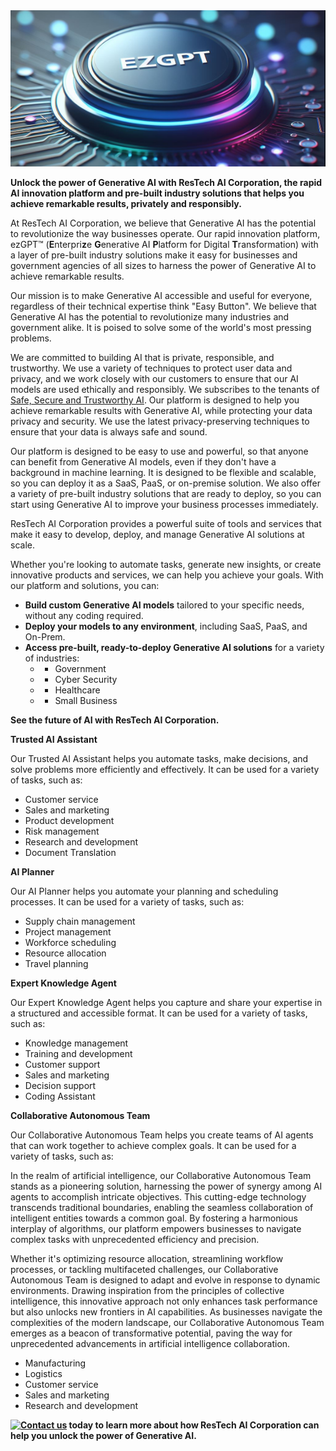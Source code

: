 <img src="assets/images/ezGPT-gh.png" alt="ezGPT™ Logo" title="ResTech AI ezGPT™ Platform" width="100%" height="250em">
   
**Unlock the power of Generative AI with ResTech AI Corporation, the rapid AI innovation platform and pre-built industry solutions that helps you achieve remarkable results, privately and responsibly.**

At ResTech AI Corporation, we believe that Generative AI has the potential to revolutionize the way businesses operate. Our rapid innovation platform, ezGPT™ (**E**nterpri**z**e **G**enerative AI **P**latform for Digital **T**ransformation) with a layer of pre-built industry solutions make it easy for businesses and government agencies of all sizes to harness the power of Generative AI to achieve remarkable results.

Our mission is to make Generative AI accessible and useful for everyone, regardless of their technical expertise think "Easy Button". We believe that Generative AI has the potential to revolutionize many industries and government alike. It is poised to solve some of the world's most pressing problems.

We are committed to building AI that is private, responsible, and trustworthy. We use a variety of techniques to protect user data and privacy, and we work closely with our customers to ensure that our AI models are used ethically and responsibly. We subscribes to the tenants of [Safe, Secure and Trustworthy AI](https://www.whitehouse.gov/wp-content/uploads/2023/07/Ensuring-Safe-Secure-and-Trustworthy-AI.pdf). Our platform is designed to help you achieve remarkable results with Generative AI, while protecting your data privacy and security. We use the latest privacy-preserving techniques to ensure that your data is always safe and sound.

Our platform is designed to be easy to use and powerful, so that anyone can benefit from Generative AI models, even if they don't have a background in machine learning. It is designed to be flexible and scalable, so you can deploy it as a SaaS, PaaS, or on-premise solution. We also offer a variety of pre-built industry solutions that are ready to deploy, so you can start using Generative AI to improve your business processes immediately.

ResTech AI Corporation provides a powerful suite of tools and services that make it easy to develop, deploy, and manage Generative AI solutions at scale. 

Whether you're looking to automate tasks, generate new insights, or create innovative products and services, we can help you achieve your goals. With our platform and solutions, you can:

* **Build custom Generative AI models** tailored to your specific needs, without any coding required.
* **Deploy your models to any environment**, including SaaS, PaaS, and On-Prem.
* **Access pre-built, ready-to-deploy Generative AI solutions** for a variety of industries:
    * * Government
    * * Cyber Security
    * * Healthcare
    * * Small Business


**See the future of AI with ResTech AI Corporation.**

**Trusted AI Assistant**

Our Trusted AI Assistant helps you automate tasks, make decisions, and solve problems more efficiently and effectively. It can be used for a variety of tasks, such as:

* Customer service
* Sales and marketing
* Product development
* Risk management
* Research and development
* Document Translation

**AI Planner**

Our AI Planner helps you automate your planning and scheduling processes. It can be used for a variety of tasks, such as:

* Supply chain management
* Project management
* Workforce scheduling
* Resource allocation
* Travel planning

**Expert Knowledge Agent**

Our Expert Knowledge Agent helps you capture and share your expertise in a structured and accessible format. It can be used for a variety of tasks, such as:

* Knowledge management
* Training and development
* Customer support
* Sales and marketing
* Decision support
* Coding Assistant

**Collaborative Autonomous Team**

Our Collaborative Autonomous Team helps you create teams of AI agents that can work together to achieve complex goals. It can be used for a variety of tasks, such as:

In the realm of artificial intelligence, our Collaborative Autonomous Team stands as a pioneering solution, harnessing the power of synergy among AI agents to accomplish intricate objectives. This cutting-edge technology transcends traditional boundaries, enabling the seamless collaboration of intelligent entities towards a common goal. By fostering a harmonious interplay of algorithms, our platform empowers businesses to navigate complex tasks with unprecedented efficiency and precision.

Whether it's optimizing resource allocation, streamlining workflow processes, or tackling multifaceted challenges, our Collaborative Autonomous Team is designed to adapt and evolve in response to dynamic environments. Drawing inspiration from the principles of collective intelligence, this innovative approach not only enhances task performance but also unlocks new frontiers in AI capabilities. As businesses navigate the complexities of the modern landscape, our Collaborative Autonomous Team emerges as a beacon of transformative potential, paving the way for unprecedented advancements in artificial intelligence collaboration.

* Manufacturing
* Logistics
* Customer service
* Sales and marketing
* Research and development

**[![Contact us](https://restechai.com/images/logo.png)](https://www.restechai.com) today to learn more about how ResTech AI Corporation can help you unlock the power of Generative AI.**
